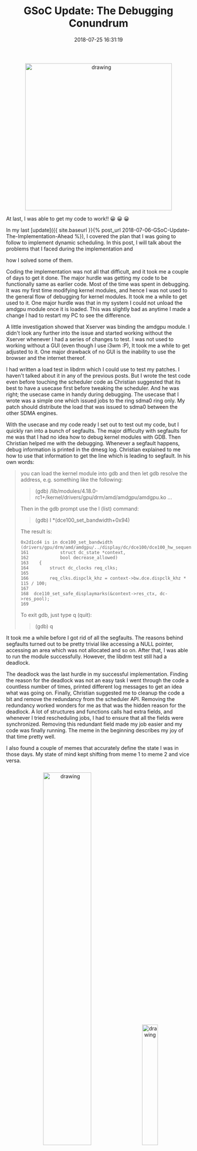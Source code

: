 ﻿---
layout:     post
title:      "GSoC Update: The Debugging Conundrum" 
date:       2018-07-25 16:31:19
excerpt_separator: <!--more-->
categories: GSoC 
tags: [GSoC, Programming]
comments:   true

---

<p style="text-align:center">
<img src="{{ site.baseurl }}/assets/images/debug_done.jpg" alt="drawing" align="center" style="width:400px"/>
</p>
<!--more-->
At last, I was able to get my code to work!! 😀 😀 😀

In my last [update]({{ site.baseurl }}{% post_url 2018-07-06-GSoC-Update-The-Implementation-Ahead %}), I covered the plan that I was
going to follow to implement dynamic scheduling. In this post, I will talk about the problems that I faced during the implementation and

how I solved some of them. 

Coding the implementation was not all that difficult, and it took me a couple of days to get it done. The major hurdle was getting my code to
be functionally same as earlier code. Most of the time was spent in debugging. It was my first time modifying kernel modules, and hence I was not
used to the general flow of debugging for kernel modules. It took me a while to get used to it. One major hurdle was that in my system I
could not unload the amdgpu module once it is loaded. This was slightly bad as anytime I made a change I had to restart my PC to see the
difference.

A little investigation showed that Xserver was binding the amdgpu module. I didn't look any further into the issue and started working without
the Xserver whenever I had a series of changes to test. I was not used to working without a GUI (even though I use i3wm :P), It took me a
while to get adjusted to it. One major drawback of no GUI is the inability to use the browser and the internet thereof. 

I had written a load test in libdrm which I could use to test my patches. I haven't talked about it in any of the previous posts. But I
wrote the test code even before touching the scheduler code as Christian suggested that its best to have a usecase first before tweaking the
scheduler. And he was right; the usecase came in handy during debugging. The usecase that I wrote was a simple one which issued jobs to the
ring sdma0 ring only. My patch should distribute the load that was issued to sdma0 between the other SDMA engines. 

With the usecase and my code ready I set out to test out my code, but I quickly ran into a bunch of segfaults. The major difficulty with segfaults
for me was that I had no idea how to debug kernel
modules with GDB. Then Christian helped me with the debugging. Whenever a segfault happens, debug information is printed in the dmesg log.
Christian explained to me how to use that information to get the line which is leading to segfault. In his own words:

> you can load the kernel module into gdb and then let gdb resolve the
> address, e.g. something like the following:
>
> > (gdb) /lib/modules/4.18.0-rc1+/kernel/drivers/gpu/drm/amd/amdgpu/amdgpu.ko
> ...
> 
> Then in the gdb prompt use the l (list) command:
> > (gdb) l *(dce100_set_bandwidth+0x94)
> 
> The result is:
>```
>0x2d1cd4 is in dce100_set_bandwidth
>(drivers/gpu/drm/amd/amdgpu/../display/dc/dce100/dce100_hw_sequencer.c:166).
>161            struct dc_state *context,
>162            bool decrease_allowed)
>163    {
>164        struct dc_clocks req_clks;
>165
>166        req_clks.dispclk_khz = context->bw.dce.dispclk_khz * 115 / 100;
>167
>168  dce110_set_safe_displaymarks(&context->res_ctx, dc->res_pool);
>169
>```
> To exit gdb, just type q (quit):
> > (gdb) q 

It took me a while before I got rid of all the segfaults. The reasons behind segfaults turned out to be pretty trivial like accessing a NULL
pointer, accessing an area which was not allocated and so on. After that, I was able to run the module successfully. However, the libdrm
test still had a deadlock.

The deadlock was the last hurdle in my successful implementation. Finding the reason for the deadlock was not an
easy task I went through the code a countless number of times, printed different log messages to get an idea what was going on. Finally, Christian
suggested me to cleanup the code a bit and remove the redundancy from the scheduler API. Removing the redundancy worked wonders for me as
that was the hidden reason for the deadlock. A lot of structures and functions calls had extra fields, and whenever I tried rescheduling
jobs, I had to ensure that all the fields were synchronized. Removing this redundant field made my job easier and my code was
finally running. The meme in the beginning describes my joy of that time pretty well.

I also found a couple of memes that accurately define the state I was in those days. My state of mind kept shifting from meme 1 to meme 2 and vice
versa. 

<p style="text-align:center;">
<img src="{{ site.baseurl }}/assets/images/debug_no_error.jpg" alt="drawing" style="margin:2%;width: 51%"/>
<img src="{{ site.baseurl }}/assets/images/debugging.jpg" alt="drawing" style="width: 29%;margin: 2%"/>
</p>

Now I have a working code the only thing that remains for my project is to get the code committed before the last phase of the GSoC ends
:D

I have started sending the patches to the list already; you can see live action by following the list directly. 

Note: All the memes used in this post are taken from Google Images.


